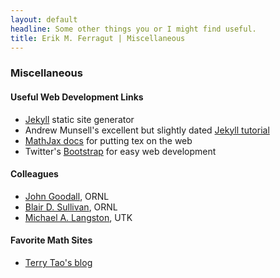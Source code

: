```yaml
---
layout: default
headline: Some other things you or I might find useful.
title: Erik M. Ferragut | Miscellaneous
---
```

<div class="row-fluid">
<div class="span8">
<h3>Miscellaneous</h3>
</div>
<div class="span8">
<h4>Useful Web Development Links</h4>

<ul>
<li><a href="http://jekyllrb.com/">Jekyll</a> static site generator</li>
<li>Andrew Munsell's excellent but slightly dated <a href="http://www.andrewmunsell.com/tutorials/jekyll-by-example/index-2.html">Jekyll tutorial</a></li>
<li><a href="http://docs.mathjax.org/en/latest/">MathJax docs</a> for putting tex on the web</li>
<li>Twitter's <a href="http://twitter.github.io/bootstrap/index.html">Bootstrap</a> for easy web development</li>
</ul>
</div>

<div class="span8">
<h4>Colleagues</h4>
<ul>
<li><a href="http://jgoodall.me/">John Goodall</a>, ORNL</li>
<li><a href="http://www.ornl.gov/~b7r/">Blair D. Sullivan</a>, ORNL</li>
<li><a href="http://web.eecs.utk.edu/~langston/">Michael A. Langston</a>, UTK</li>
</ul>
</div>

<div class="span8">
<h4>Favorite Math Sites</h4>
<ul>
<li><a href="http://terrytao.wordpress.com/">Terry Tao's blog</a></li>
</ul>
</div>

</div>
